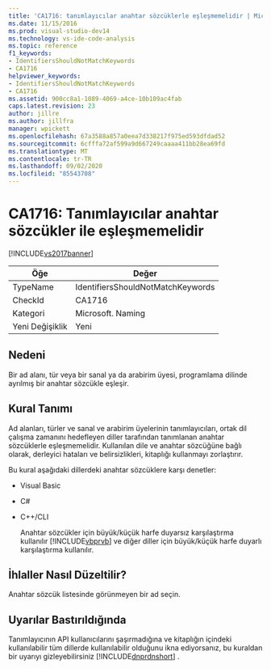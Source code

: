 ```yaml
---
title: 'CA1716: tanımlayıcılar anahtar sözcüklerle eşleşmemelidir | Microsoft Docs'
ms.date: 11/15/2016
ms.prod: visual-studio-dev14
ms.technology: vs-ide-code-analysis
ms.topic: reference
f1_keywords:
- IdentifiersShouldNotMatchKeywords
- CA1716
helpviewer_keywords:
- IdentifiersShouldNotMatchKeywords
- CA1716
ms.assetid: 900cc8a1-1089-4069-a4ce-10b109ac4fab
caps.latest.revision: 23
author: jillre
ms.author: jillfra
manager: wpickett
ms.openlocfilehash: 67a3588a857a0eea7d338217f975ed593dfdad52
ms.sourcegitcommit: 6cfffa72af599a9d667249caaaa411bb28ea69fd
ms.translationtype: MT
ms.contentlocale: tr-TR
ms.lasthandoff: 09/02/2020
ms.locfileid: "85543708"
---
```

# <a name="ca1716-identifiers-should-not-match-keywords"></a>CA1716: Tanımlayıcılar anahtar sözcükler ile eşleşmemelidir
[!INCLUDE[vs2017banner](../includes/vs2017banner.md)]

|Öğe|Değer|
|-|-|
|TypeName|IdentifiersShouldNotMatchKeywords|
|CheckId|CA1716|
|Kategori|Microsoft. Naming|
|Yeni Değişiklik|Yeni|

## <a name="cause"></a>Nedeni
 Bir ad alanı, tür veya bir sanal ya da arabirim üyesi, programlama dilinde ayrılmış bir anahtar sözcükle eşleşir.

## <a name="rule-description"></a>Kural Tanımı
 Ad alanları, türler ve sanal ve arabirim üyelerinin tanımlayıcıları, ortak dil çalışma zamanını hedefleyen diller tarafından tanımlanan anahtar sözcüklerle eşleşmemelidir. Kullanılan dile ve anahtar sözcüğüne bağlı olarak, derleyici hataları ve belirsizlikleri, kitaplığı kullanmayı zorlaştırır.

 Bu kural aşağıdaki dillerdeki anahtar sözcüklere karşı denetler:

- Visual Basic

- C#

- C++/CLI

  Anahtar sözcükler için büyük/küçük harfe duyarsız karşılaştırma kullanılır [!INCLUDE[vbprvb](../includes/vbprvb-md.md)] ve diğer diller için büyük/küçük harfe duyarlı karşılaştırma kullanılır.

## <a name="how-to-fix-violations"></a>İhlaller Nasıl Düzeltilir?
 Anahtar sözcük listesinde görünmeyen bir ad seçin.

## <a name="when-to-suppress-warnings"></a>Uyarılar Bastırıldığında
 Tanımlayıcının API kullanıcılarını şaşırmadığına ve kitaplığın içindeki kullanılabilir tüm dillerde kullanılabilir olduğunu ikna ediyorsanız, bu kuraldan bir uyarıyı gizleyebilirsiniz [!INCLUDE[dnprdnshort](../includes/dnprdnshort-md.md)] .
